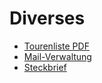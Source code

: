 # Diverses

- [Tourenliste PDF](./tourenliste.md)
- [Mail-Verwaltung](./mail.md)
- [Steckbrief](./steckbrief.md)
